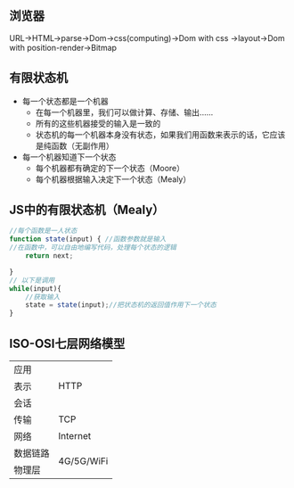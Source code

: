 ## 浏览器
URL->HTML->parse->Dom->css(computing)->Dom with css ->layout->Dom with position-render->Bitmap

## 有限状态机
- 每一个状态都是一个机器
    - 在每一个机器里，我们可以做计算、存储、输出......
    - 所有的这些机器接受的输入是一致的
    - 状态机的每一个机器本身没有状态，如果我们用函数来表示的话，它应该是纯函数（无副作用）
- 每一个机器知道下一个状态
    - 每个机器都有确定的下一个状态（Moore）
    - 每个机器根据输入决定下一个状态（Mealy）
    
## JS中的有限状态机（Mealy）
```js
//每个函数是一人状态
function state(input) { //函数参数就是输入
//在函数中，可以自由地编写代码，处理每个状态的逻辑
    return next;  

}
// 以下是调用
while(input){
    //获取输入
    state = state(input);//把状态机的返回值作用下一个状态
}
```

## ISO-OSI七层网络模型
 <table>
 <tr>
    <td>应用</td>
    <td rowspan='3'>HTTP</td>
 </tr>
 <tr>
    <td>表示</td>
 </tr>
 <tr>
    <td>会话</td>
 </tr>
 <tr>
    <td> 传输</td>
    <td>TCP</td>
 </tr>
 <tr>
    <td>网络</td>
    <td>Internet</td>
 </tr>
 <tr>
    <td>数据链路</td>
    <td rowspan='2'>4G/5G/WiFi</td>
 </tr>
 <tr>
    <td>物理层</td>
 </tr>
 </table>
